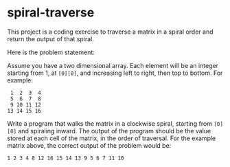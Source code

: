 # spiral-traverse

This project is a coding exercise to traverse a matrix in a spiral order and return the output of that spiral. 

Here is the problem statement:

Assume you have a two dimensional array. Each element will be an integer starting from 1, at `[0][0]`, and increasing left to right, then top to bottom. For example: 

``` 
 1  2  3  4
 5  6  7  8 
 9 10 11 12 
13 14 15 16 
``` 

Write a program that walks the matrix in a clockwise spiral, starting from `[0][0]` and spiraling inward. The output of the program should be the value stored at each cell of the matrix, in the order of traversal. For the example matrix above, the correct output of the problem would be: 

``` 
1 2 3 4 8 12 16 15 14 13 9 5 6 7 11 10
```
